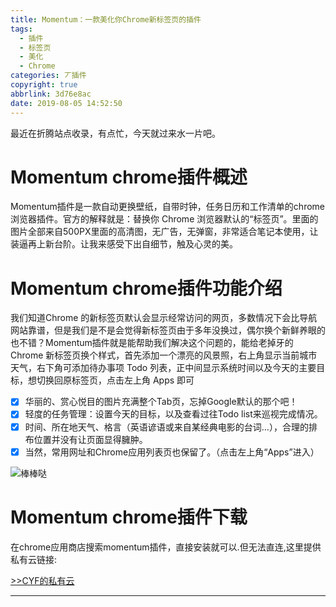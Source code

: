 ```yaml
---
title: Momentum：一款美化你Chrome新标签页的插件
tags:
  - 插件
  - 标签页
  - 美化
  - Chrome
categories: 丆插件
copyright: true
abbrlink: 3d76e8ac
date: 2019-08-05 14:52:50
---
```

最近在折腾站点收录，有点忙，今天就过来水一片吧。
# Momentum chrome插件概述
Momentum插件是一款自动更换壁纸，自带时钟，任务日历和工作清单的chrome浏览器插件。官方的解释就是：替换你 Chrome 浏览器默认的“标签页”。里面的图片全部来自500PX里面的高清图，无广告，无弹窗，非常适合笔记本使用，让装逼再上新台阶。让我来感受下出自细节，触及心灵的美。

# Momentum chrome插件功能介绍
我们知道Chrome 的新标签页默认会显示经常访问的网页，多数情况下会比导航网站靠谱，但是我们是不是会觉得新标签页由于多年没换过，偶尔换个新鲜养眼的也不错？Momentum插件就是能帮助我们解决这个问题的，能给老掉牙的 Chrome 新标签页换个样式，首先添加一个漂亮的风景照，右上角显示当前城市天气，右下角可添加待办事项 Todo 列表，正中间显示系统时间以及今天的主要目标，想切换回原标签页，点击左上角 Apps 即可

- [x] 华丽的、赏心悦目的图片充满整个Tab页，忘掉Google默认的那个吧！
- [x] 轻度的任务管理：设置今天的目标，以及查看过往Todo list来巡视完成情况。
- [x] 时间、所在地天气、格言（英语谚语或来自某经典电影的台词…），合理的排布位置并没有让页面显得臃肿。
- [x] 当然，常用网址和Chrome应用列表页也保留了。（点击左上角“Apps”进入）

![棒棒哒](https://unpkg.zhimg.com/chenyfan-oss@1.0.0/pic/M.jpg "↑每天都能换壁纸呢!!")

# Momentum chrome插件下载
在chrome应用商店搜索momentum插件，直接安装就可以.但无法直连,这里提供私有云链接:

<a class="btn" href="https://pan.cyfan.top/%E6%8F%92%E4%BB%B6/crx/Momentum.7z">
              >>CYF的私有云 
            </a>
			
- - -


			